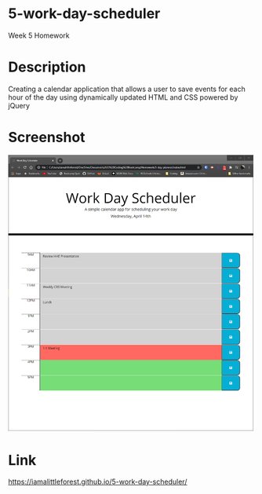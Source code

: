 # 5-work-day-scheduler
Week 5 Homework

# Description
Creating a calendar application that allows a user to save events for each hour of the day using dynamically updated HTML and CSS powered by jQuery

# Screenshot
<img src="assets/images/readme-screenshot.png" width="500">

# Link
https://iamalittleforest.github.io/5-work-day-scheduler/
